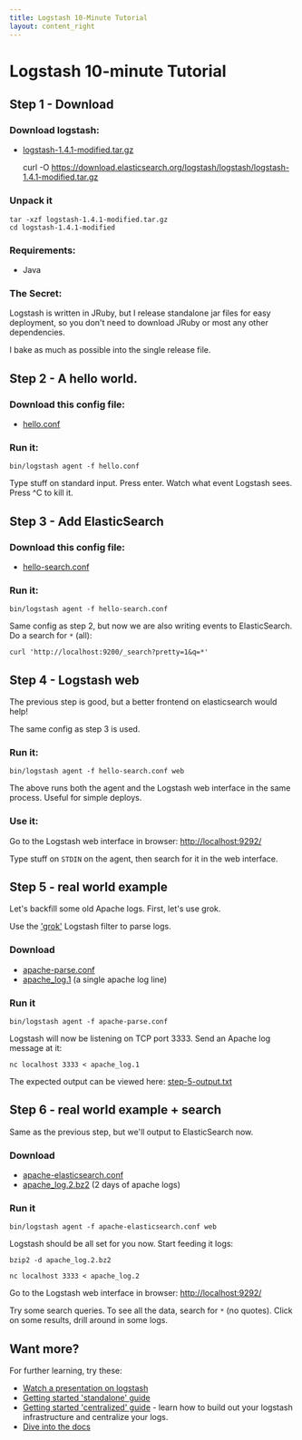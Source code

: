 ```yaml
---
title: Logstash 10-Minute Tutorial
layout: content_right
---
```

# Logstash 10-minute Tutorial

## Step 1 - Download

### Download logstash:

* [logstash-1.4.1-modified.tar.gz](https://download.elasticsearch.org/logstash/logstash/logstash-1.4.1-modified.tar.gz)

    curl -O https://download.elasticsearch.org/logstash/logstash/logstash-1.4.1-modified.tar.gz

### Unpack it

    tar -xzf logstash-1.4.1-modified.tar.gz
    cd logstash-1.4.1-modified

### Requirements:

* Java

### The Secret:

Logstash is written in JRuby, but I release standalone jar files for easy
deployment, so you don't need to download JRuby or most any other dependencies.

I bake as much as possible into the single release file.

## Step 2 - A hello world.

### Download this config file:

* [hello.conf](hello.conf)

### Run it:

    bin/logstash agent -f hello.conf

Type stuff on standard input. Press enter. Watch what event Logstash sees.
Press ^C to kill it.

## Step 3 - Add ElasticSearch

### Download this config file:

* [hello-search.conf](hello-search.conf)

### Run it:

    bin/logstash agent -f hello-search.conf

Same config as step 2, but now we are also writing events to ElasticSearch. Do
a search for `*` (all):

    curl 'http://localhost:9200/_search?pretty=1&q=*'

## Step 4 - Logstash web

The previous step is good, but a better frontend on elasticsearch would help!

The same config as step 3 is used.

### Run it:

    bin/logstash agent -f hello-search.conf web

The above runs both the agent and the Logstash web interface in the same
process. Useful for simple deploys.

### Use it:

Go to the Logstash web interface in browser: <http://localhost:9292/>

Type stuff on `STDIN` on the agent, then search for it in the web interface.

## Step 5 - real world example

Let's backfill some old Apache logs.  First, let's use grok.

Use the ['grok'](../../filters/grok) Logstash filter to parse logs. 

### Download

* [apache-parse.conf](apache-parse.conf)
* [apache_log.1](apache_log.1) (a single apache log line)

### Run it

    bin/logstash agent -f apache-parse.conf

Logstash will now be listening on TCP port 3333. Send an Apache log message at it:

    nc localhost 3333 < apache_log.1

The expected output can be viewed here: [step-5-output.txt](step-5-output.txt)

## Step 6 - real world example + search

Same as the previous step, but we'll output to ElasticSearch now.

### Download

* [apache-elasticsearch.conf](apache-elasticsearch.conf)
* [apache_log.2.bz2](apache_log.2.bz2) (2 days of apache logs)

### Run it

    bin/logstash agent -f apache-elasticsearch.conf web

Logstash should be all set for you now. Start feeding it logs:

    bzip2 -d apache_log.2.bz2

    nc localhost 3333 < apache_log.2 

Go to the Logstash web interface in browser: <http://localhost:9292/>

Try some search queries. To see all the data, search for `*` (no quotes). Click
on some results, drill around in some logs.

## Want more?

For further learning, try these:

* [Watch a presentation on logstash](http://www.youtube.com/embed/RuUFnog29M4)
* [Getting started 'standalone' guide](http://logstash.net/docs/1.4.1-modified/tutorials/getting-started-simple)
* [Getting started 'centralized' guide](http://logstash.net/docs/1.4.1-modified/tutorials/getting-started-centralized) - 
  learn how to build out your logstash infrastructure and centralize your logs.
* [Dive into the docs](http://logstash.net/docs/1.4.1-modified/)
